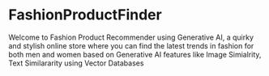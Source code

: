 # FashionProductFinder
Welcome to Fashion Product Recommender using Generative AI, a quirky and stylish online store where you can find the latest trends in fashion for both men and women based on Generative AI features like Image Simialrity, Text Similararity using Vector Databases
